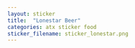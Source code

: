 ```yaml
---
layout: sticker
title:  "Lonestar Beer"
categories: atx sticker food
sticker_filename: sticker_lonestar.png
---
```

